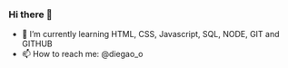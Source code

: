 ### Hi there 👋

- 🌱 I’m currently learning HTML, CSS, Javascript, SQL, NODE, GIT and GITHUB
- 📫 How to reach me: @diegao_o

